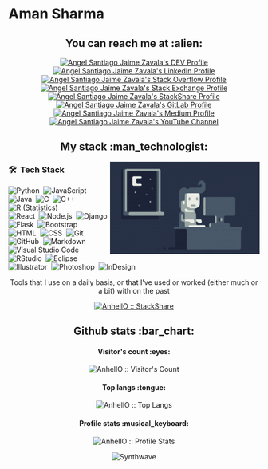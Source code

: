 # Aman Sharma


<h2 align="center">You can reach me at :alien:</h2>

<p align="center">
  <a href="https://dev.to/anhello">
    <img src="https://d2fltix0v2e0sb.cloudfront.net/dev-badge.svg" alt="Angel Santiago Jaime Zavala's DEV Profile" height="30" width="30">
  </a>

  <a href="https://www.linkedin.com/in/angel-santiago-jaime-zavala-601813199/">
    <img src="https://www.vectorlogo.zone/logos/linkedin/linkedin-icon.svg" alt="Angel Santiago Jaime Zavala's LinkedIn Profile" height="30" width="30">
  </a>

  <a href="https://stackoverflow.com/users/2946413/angel-santiago-jaime-zavala?tab=profile">
    <img src="https://www.vectorlogo.zone/logos/stackoverflow/stackoverflow-icon.svg" alt="Angel Santiago Jaime Zavala's Stack Overflow Profile" height="30" width="30">
  </a>

  <a href="https://stackexchange.com/users/3525056/angel-santiago-jaime-zavala">
    <img src="https://www.vectorlogo.zone/logos/stackexchange/stackexchange-icon.svg" alt="Angel Santiago Jaime Zavala's Stack Exchange Profile" height="30" width="30">
  </a>

  <a href="https://stackshare.io/anhello">
    <img src="https://cdn.worldvectorlogo.com/logos/stackshare.svg" alt="Angel Santiago Jaime Zavala's StackShare Profile" height="30" width="30">
  </a>
  
  <a href="https://gitlab.com/AnhellO">
    <img src="https://www.vectorlogo.zone/logos/gitlab/gitlab-icon.svg" alt="Angel Santiago Jaime Zavala's GitLab Profile" height="30" width="30">
  </a>
  
  <a href="https://medium.com/@ajzavala">
    <img src="https://www.vectorlogo.zone/logos/medium/medium-tile.svg" alt="Angel Santiago Jaime Zavala's Medium Profile" height="30" width="30">
  </a>
  
  <a href="https://www.youtube.com/channel/UCPUwB4x7_6Dbvwsnfbe1yiQ">
    <img src="https://www.vectorlogo.zone/logos/youtube/youtube-icon.svg" alt="Angel Santiago Jaime Zavala's YouTube Channel" height="30" width="30">
  </a>
</p>

<h2 align="center">My stack :man_technologist:</h2>

<img alt="Night Coding" src="https://raw.githubusercontent.com/AVS1508/AVS1508/master/assets/Night-Coding.gif" align="right"/>

### 🛠 &nbsp;Tech Stack

![Python](https://img.shields.io/badge/-Python-05122A?style=flat&logo=python)&nbsp;
![JavaScript](https://img.shields.io/badge/-JavaScript-05122A?style=flat&logo=javascript)&nbsp;
![Java](https://img.shields.io/badge/-Java-05122A?style=flat&logo=Java&logoColor=FFA518)&nbsp;
![C](https://img.shields.io/badge/-C-05122A?style=flat&logo=C&logoColor=A8B9CC)&nbsp;
![C++](https://img.shields.io/badge/-C++-05122A?style=flat&logo=C%2B%2B&logoColor=00599C)&nbsp;
![R (Statistics)](https://img.shields.io/badge/-R-05122A?style=flat&logo=R&logoColor=276DC3)\
![React](https://img.shields.io/badge/-React-05122A?style=flat&logo=react)&nbsp;
![Node.js](https://img.shields.io/badge/-Node.js-05122A?style=flat&logo=node.js)&nbsp;
![Django](https://img.shields.io/badge/-Django-05122A?style=flat&logo=django&logoColor=092E20)&nbsp;
![Flask](https://img.shields.io/badge/-Flask-05122A?style=flat&logo=flask)&nbsp;
![Bootstrap](https://img.shields.io/badge/-Bootstrap-05122A?style=flat&logo=bootstrap&logoColor=563D7C)\
![HTML](https://img.shields.io/badge/-HTML-05122A?style=flat&logo=HTML5)&nbsp;
![CSS](https://img.shields.io/badge/-CSS-05122A?style=flat&logo=CSS3&logoColor=1572B6)&nbsp;
![Git](https://img.shields.io/badge/-Git-05122A?style=flat&logo=git)&nbsp;
![GitHub](https://img.shields.io/badge/-GitHub-05122A?style=flat&logo=github)&nbsp;
![Markdown](https://img.shields.io/badge/-Markdown-05122A?style=flat&logo=markdown)\
![Visual Studio Code](https://img.shields.io/badge/-Visual%20Studio%20Code-05122A?style=flat&logo=visual-studio-code&logoColor=007ACC)&nbsp;
![RStudio](https://img.shields.io/badge/-RStudio-05122A?style=flat&logo=rstudio)&nbsp;
![Eclipse](https://img.shields.io/badge/-Eclipse-05122A?style=flat&logo=eclipse-ide&logoColor=2C2255)\
![Illustrator](https://img.shields.io/badge/-Illustrator-05122A?style=flat&logo=adobe-illustrator)&nbsp;
![Photoshop](https://img.shields.io/badge/-Photoshop-05122A?style=flat&logo=adobe-photoshop)&nbsp;
![InDesign](https://img.shields.io/badge/-InDesign-05122A?style=flat&logo=adobe-indesign)


<p align="center">Tools that I use on a daily basis, or that I've used or worked (either much or a bit) with on the past</p>
<p align="center">
  <a href="https://stackshare.io/anhello/my-personal-stack">
    <img src="http://img.shields.io/badge/tech-stack-0690fa.svg?style=flat" alt="AnhellO :: StackShare" />
  </a>
</p>

<h2 align="center">Github stats :bar_chart:</h2>

<h4 align="center">Visitor's count :eyes:</h4>

<p align="center"><img src="https://profile-counter.glitch.me/{AnhellO}/count.svg" alt="AnhellO :: Visitor's Count" /></p>

<h4 align="center">Top langs :tongue:</h4>

<p align="center"><img src="https://github-readme-stats.vercel.app/api/top-langs/?username=AnhellO&langs_count=10&theme=tokyonight&layout=compact" alt="AnhellO :: Top Langs" /></p>

<h4 align="center">Profile stats :musical_keyboard:</h4>

<p align="center"><img src="https://github-readme-stats.vercel.app/api?username=AnhellO&show_icons=true&theme=synthwave" alt="AnhellO :: Profile Stats" /></p>

<p align="center"><img src="https://thumbs.gfycat.com/GoodnaturedFondGaur-size_restricted.gif" alt="Synthwave" height="300" width="500"></p>

